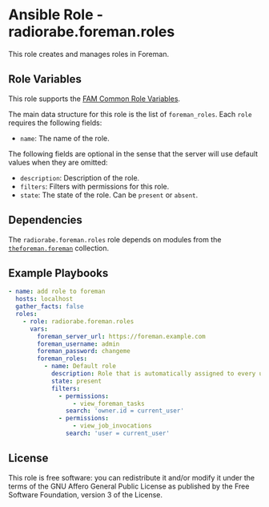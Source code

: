 # Ansible Role - radiorabe.foreman.roles

This role creates and manages roles in Foreman.

## Role Variables

This role supports the [FAM Common Role Variables](https://github.com/theforeman/foreman-ansible-modules/blob/develop/README.md#common-role-variables).

The main data structure for this role is the list of `foreman_roles`. Each `role` requires the following fields:

- `name`: The name of the role.

The following fields are optional in the sense that the server will use default values when they are omitted:

- `description`: Description of the role.
- `filters`: Filters with permissions for this role.
- `state`: The state of the role. Can be `present` or `absent`.

## Dependencies

The `radiorabe.foreman.roles` role depends on modules from the [`theforeman.foreman`](https://galaxy.ansible.com/theforeman/foreman) collection.

## Example Playbooks

```yaml
- name: add role to foreman
  hosts: localhost
  gather_facts: false
  roles:
    - role: radiorabe.foreman.roles
      vars:
        foreman_server_url: https://foreman.example.com
        foreman_username: admin
        foreman_password: changeme
        foreman_roles:
          - name: Default role
            description: Role that is automatically assigned to every user in the system. Adding a permission grants it to everybody
            state: present
            filters:
              - permissions:
                  - view_foreman_tasks
                search: 'owner.id = current_user'
              - permissions:
                  - view_job_invocations
                search: 'user = current_user'
```

## License

This role is free software: you can redistribute it and/or modify it under the terms of the GNU Affero General Public License as published by the Free Software Foundation, version 3 of the License.
